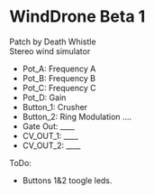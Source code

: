 # WindDrone Beta 1
Patch by Death Whistle <br/>
Stereo wind simulator

- Pot_A: Frequency A
- Pot_B: Frequency B
- Pot_C: Frequency C
- Pot_D: Gain
- Button_1: Crusher
- Button_2: Ring Modulation
....
- Gate Out: ____
- CV_OUT_1: ____
- CV_OUT_2: ____

ToDo:
- Buttons 1&2 toogle leds. 

